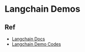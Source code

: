 # Langchain Demos

## Ref
* [Langchain Docs](https://python.langchain.com/v0.2/docs/introduction/)
* [Langchain Demo Codes](https://wikidocs.net/231393)